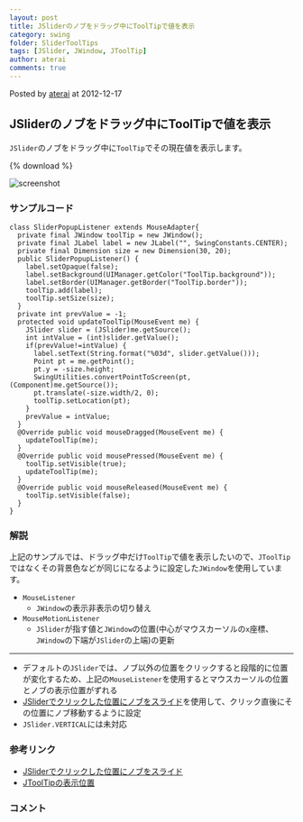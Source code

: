 ```yaml
---
layout: post
title: JSliderのノブをドラッグ中にToolTipで値を表示
category: swing
folder: SliderToolTips
tags: [JSlider, JWindow, JToolTip]
author: aterai
comments: true
---
```


Posted by [aterai](http://terai.xrea.jp/aterai.html) at 2012-12-17

## JSliderのノブをドラッグ中にToolTipで値を表示
`JSlider`のノブをドラッグ中に`ToolTip`でその現在値を表示します。

{% download %}

![screenshot](https://lh6.googleusercontent.com/-RBRHhAqSA3A/UM3gOvnmIOI/AAAAAAAABZM/LdLir_Y4dQc/s800/SliderToolTips.png)

### サンプルコード
<pre class="prettyprint"><code>class SliderPopupListener extends MouseAdapter{
  private final JWindow toolTip = new JWindow();
  private final JLabel label = new JLabel("", SwingConstants.CENTER);
  private final Dimension size = new Dimension(30, 20);
  public SliderPopupListener() {
    label.setOpaque(false);
    label.setBackground(UIManager.getColor("ToolTip.background"));
    label.setBorder(UIManager.getBorder("ToolTip.border"));
    toolTip.add(label);
    toolTip.setSize(size);
  }
  private int prevValue = -1;
  protected void updateToolTip(MouseEvent me) {
    JSlider slider = (JSlider)me.getSource();
    int intValue = (int)slider.getValue();
    if(prevValue!=intValue) {
      label.setText(String.format("%03d", slider.getValue()));
      Point pt = me.getPoint();
      pt.y = -size.height;
      SwingUtilities.convertPointToScreen(pt, (Component)me.getSource());
      pt.translate(-size.width/2, 0);
      toolTip.setLocation(pt);
    }
    prevValue = intValue;
  }
  @Override public void mouseDragged(MouseEvent me) {
    updateToolTip(me);
  }
  @Override public void mousePressed(MouseEvent me) {
    toolTip.setVisible(true);
    updateToolTip(me);
  }
  @Override public void mouseReleased(MouseEvent me) {
    toolTip.setVisible(false);
  }
}
</code></pre>

### 解説
上記のサンプルでは、ドラッグ中だけ`ToolTip`で値を表示したいので、`JToolTip`ではなくその背景色などが同じになるように設定した`JWindow`を使用しています。

- `MouseListener`
    - `JWindow`の表示非表示の切り替え
- `MouseMotionListener`
    - `JSlider`が指す値と`JWindow`の位置(中心がマウスカーソルの`x`座標、`JWindow`の下端が`JSlider`の上端)の更新

<!-- dummy comment line for breaking list -->

- - - -
- デフォルトの`JSlider`では、ノブ以外の位置をクリックすると段階的に位置が変化するため、上記の`MouseListener`を使用するとマウスカーソルの位置とノブの表示位置がずれる
- [JSliderでクリックした位置にノブをスライド](http://terai.xrea.jp/Swing/JumpToClickedPositionSlider.html)を使用して、クリック直後にその位置にノブ移動するように設定
- `JSlider.VERTICAL`には未対応

<!-- dummy comment line for breaking list -->

### 参考リンク
- [JSliderでクリックした位置にノブをスライド](http://terai.xrea.jp/Swing/JumpToClickedPositionSlider.html)
- [JToolTipの表示位置](http://terai.xrea.jp/Swing/ToolTipLocation.html)

<!-- dummy comment line for breaking list -->

### コメント
